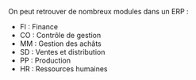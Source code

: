 On peut retrouver de nombreux modules dans un ERP :
- FI : Finance
- CO : Contrôle de gestion
- MM : Gestion des achâts
- SD : Ventes et distribution
- PP : Production
- HR : Ressources humaines
